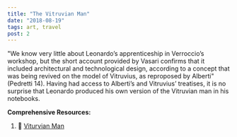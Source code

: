 ```yaml
---
title: "The Vitruvian Man"
date: "2018-08-19"
tags: art, travel
post: 2
---
```


"We know very little about Leonardo’s apprenticeship in Verroccio’s workshop, but the short account provided by Vasari confirms that it included architectural and technological design, according to a concept that was being revived on the model of Vitruvius, as reproposed by Alberti" (Pedretti 14). Having had access to Alberti’s and Vitruvius’ treatises, it is no surprise that Leonardo produced his own version of the Vitruvian man in his notebooks.

**Comprehensive Resources:**
1. 📖 [Viturvian Man](https://leonardodavinci.stanford.edu/submissions/clabaugh/history/leonardo.html)
